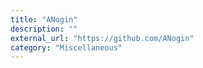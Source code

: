 ```yaml
---
title: "ANogin"
description: ""
external_url: "https://github.com/ANogin"
category: "Miscellaneous"
---
```

